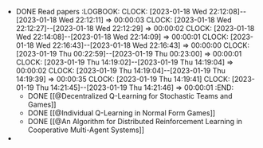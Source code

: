 - DONE Read papers
  :LOGBOOK:
  CLOCK: [2023-01-18 Wed 22:12:08]--[2023-01-18 Wed 22:12:11] =>  00:00:03
  CLOCK: [2023-01-18 Wed 22:12:27]--[2023-01-18 Wed 22:12:29] =>  00:00:02
  CLOCK: [2023-01-18 Wed 22:14:08]--[2023-01-18 Wed 22:14:09] =>  00:00:01
  CLOCK: [2023-01-18 Wed 22:16:43]--[2023-01-18 Wed 22:16:43] =>  00:00:00
  CLOCK: [2023-01-19 Thu 00:22:59]--[2023-01-19 Thu 00:23:00] =>  00:00:01
  CLOCK: [2023-01-19 Thu 14:19:02]--[2023-01-19 Thu 14:19:04] =>  00:00:02
  CLOCK: [2023-01-19 Thu 14:19:04]--[2023-01-19 Thu 14:19:39] =>  00:00:35
  CLOCK: [2023-01-19 Thu 14:19:41]
  CLOCK: [2023-01-19 Thu 14:21:45]--[2023-01-19 Thu 14:21:46] =>  00:00:01
  :END:
	- DONE [[@Decentralized Q-Learning for Stochastic Teams and Games]]
	- DONE [[@Individual Q-Learning in Normal Form Games]]
	- DONE [[@An Algorithm for Distributed Reinforcement Learning in Cooperative Multi-Agent Systems]]
-